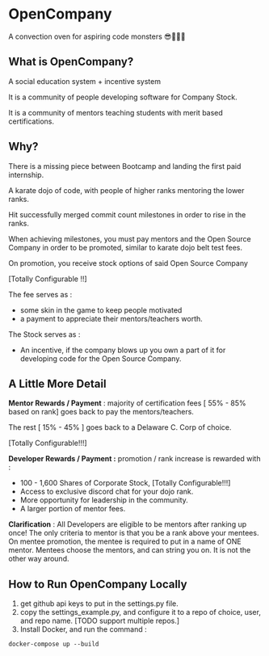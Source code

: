 # OpenCompany
A convection oven for aspiring code monsters 😎💯👨‍💻



## What is OpenCompany?

A social education system + incentive system 

It is a community of people developing software for Company Stock. 

It is a community of mentors teaching students with merit based certifications.



## Why? 

There is a missing piece between Bootcamp and landing the first paid internship.

A karate dojo of code, with people of higher ranks mentoring the lower ranks.

Hit successfully merged commit count milestones in order to rise in the ranks.

When achieving milestones, you must pay mentors and the Open Source Company in order to be promoted, similar to karate dojo belt test fees.

On promotion, you receive stock options of said Open Source Company

[Totally Configurable !!]



The fee serves as :

- some skin in the game to keep people motivated
- a payment to appreciate their mentors/teachers worth.

The Stock serves as :

* An incentive, if the company blows up you own a part of it for developing code for the Open Source Company.



## A Little More Detail



**Mentor Rewards / Payment** : majority of certification fees [ 55% - 85% based on rank] goes back to pay the mentors/teachers. 

The rest [ 15% - 45% ] goes back to a Delaware C. Corp of choice.

[Totally Configurable!!!]



**Developer Rewards / Payment :** promotion / rank increase is rewarded with : 

- 100 - 1,600 Shares of Corporate Stock, [Totally Configurable!!!]
- Access to exclusive discord chat for your dojo rank.
- More opportunity for leadership in the community.
- A larger portion of mentor fees.



**Clarification** : All Developers are eligible to be mentors after ranking up once! The only criteria to mentor is that you be a rank above your mentees. On mentee promotion, the mentee is required to put in a name of ONE mentor. Mentees choose the mentors, and can string you on. It is not the other way around.



## How to Run OpenCompany Locally 

1. get github api keys to put in the settings.py file.
2. copy the settings_example.py, and configure it to a repo of choice, user, and repo name. [TODO support multiple repos.]
3. Install Docker, and run the command :

```
docker-compose up --build
```

